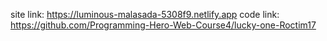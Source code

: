 site link: https://luminous-malasada-5308f9.netlify.app
code link: https://github.com/Programming-Hero-Web-Course4/lucky-one-Roctim17